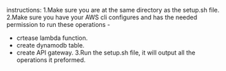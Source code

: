 instructions:
1.Make sure you are at the same directory as the setup.sh file.
2.Make sure you have your AWS cli configures and has the needed permission to run these operations - 
 - crtease lambda function.
 - create dynamodb table.
 - create API gateway.
3.Run the setup.sh file, it will output all the operations it preformed.